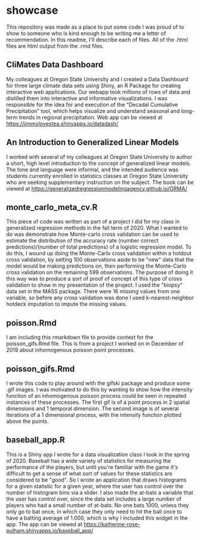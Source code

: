 # showcase
This repository was made as a place to put some code I was proud of to show to someone who is kind enough to be writing me a letter of recommendation. In this readme, I'll describe each of files. All of the .html files are html output from the .rmd files. 

## CliMates Data Dashboard

My colleagues at Oregon State University and I created a Data Dashboard for three large climate data sets using Shiny, an R Package for creating interactive web applications. Our webapp took millions of rows of data and distilled them into interactive and informative visualizations. I was responsible for the idea for and execution of the “Decadal Cumulative Precipitation” tool, which helps visualize and understand seasonal and long-term trends in regional precipitation. Web app can be viewed at https://jimmylovestea.shinyapps.io/datadash/ 

## An Introduction to Generalized Linear Models

I worked with several of my colleagues at Oregon State University to author a short, high level introduction to the concept of generalized linear models. The tone and language were informal, and the intended audience was students currently enrolled in statistics classes at Oregon State University who are seeking supplementary instruction on the subject. The book can be viewed at https://generalizedregressionmodelingagency.github.io/GRMA/

## monte_carlo_meta_cv.R 

This piece of code was written as part of a project I did for my class in generalized regression methods in the fall term of 2020. What I wanted to do was demonstrate how Monte-carlo cross validation can be used to estimate the distribution of the accuracy rate (number correct predictions)/(number of total predictions) of a logistic regression model. To do this, I wound up doing the Monte-Carlo cross validation within a holdout cross validation, by setting 100 observations aside to be "new" data that the model would be making predictions on, then performing the Monte-Carlo cross validation on the remaining 599 observations. The purpose of doing it this way was to produce a sort of proof of concept of this type of cross validation to show in my presentation of the project. I used the "biopsy" data set in the MASS package. There were 16 missing values from one variable, so before any cross validation was done I used k-nearest-neighbor hotdeck imputation to impute the missing values. 

## poisson.Rmd

I am including this rmarkdown file to provide context for the poisson_gifs.Rmd file. This is from a project I worked on in December of 2019 about inhomogenous poisson point processes. 

## poisson_gifs.Rmd

I wrote this code to play around with the gifski package and produce some .gif images. I was motivated to do this by wanting to show how the intensity function of an inhomogenous poisson process could be seen in repeated instances of these processes. The first gif is of a point process in 2 spatial dimensions and 1 temporal dimension. The second image is of several iterations of a 1 dimensional process, with the intensity function plotted above the points. 

## baseball_app.R

This is a Shiny app I wrote for a data visualization class I took in the spring of 2020. Baseball has a wide variety of statistics for measuring the performance of the players, but until you're familiar with the game it's difficult to get a sense of what sort of values for these statistics are considered to be "good". So I wrote an application that draws histograms for a given statistic for a given year, where the user has control over the number of histogram bins via a slider. I also made the at-bats a variable that the user has control over, since the data set includes a large number of players who had a small number of at-bats. No one bats 1000, unless they only go to bat once, in which case they only need to hit the ball once to have a batting average of 1.000, which is why I included this widget in the app. The app can be viewed at https://katherine-rose-pulham.shinyapps.io/baseball_app/
